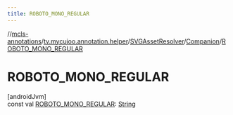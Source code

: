 ```yaml
---
title: ROBOTO_MONO_REGULAR
---
```

//[mcls-annotations](../../../../index.html)/[tv.mycujoo.annotation.helper](../../index.html)/[SVGAssetResolver](../index.html)/[Companion](index.html)/[ROBOTO_MONO_REGULAR](-r-o-b-o-t-o_-m-o-n-o_-r-e-g-u-l-a-r.html)



# ROBOTO_MONO_REGULAR



[androidJvm]\
const val [ROBOTO_MONO_REGULAR](-r-o-b-o-t-o_-m-o-n-o_-r-e-g-u-l-a-r.html): [String](https://kotlinlang.org/api/latest/jvm/stdlib/kotlin/-string/index.html)




